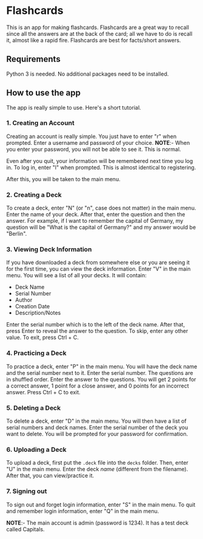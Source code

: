 # Flashcards

This is an app for making flashcards. Flashcards are a great way to recall since all the answers are at the back of the card; all we have to do is recall it, almost like a rapid fire.
Flashcards are best for facts/short answers.

## Requirements

Python 3 is needed. No additional packages need to be installed.

## How to use the app

The app is really simple to use. Here's a short tutorial.

### 1. Creating an Account

Creating an account is really simple. You just have to enter "r" when prompted. Enter a username and password of your choice.
**NOTE**:- When you enter your password, you will not be able to see it. This is normal.

Even after you quit, your information will be remembered next time you log in. To log in, enter "l" when prompted. This is almost identical to registering.

After this, you will be taken to the main menu. 

### 2. Creating a Deck

To create a deck, enter "N" (or "n", case does not matter) in the main menu. Enter the name of your deck. After that, enter the question and then the answer. For example, if I want to remember the capital of Germany, my question will be "What is the capital of Germany?" and my answer would be "Berlin".

### 3. Viewing Deck Information

If you have downloaded a deck from somewhere else or you are seeing it for the first time, you can view the deck information. Enter "V" in the main menu. You will see a list of all your decks. It will contain:

- Deck Name
- Serial Number
- Author
- Creation Date
- Description/Notes

Enter the serial number which is to the left of the deck name. After that, press Enter to reveal the answer to the question. To skip, enter any other value. To exit, press Ctrl + C.

### 4. Practicing a Deck

To practice a deck, enter "P" in the main menu. You will have the deck name and the serial number next to it. Enter the serial number. The questions are in shuffled order. Enter the answer to the questions. You will get 2 points for a correct answer, 1 point for a close answer, and 0 points for an incorrect answer. Press Ctrl + C to exit.

### 5. Deleting a Deck

To delete a deck, enter "D" in the main menu. You will then have a list of serial numbers and deck names. Enter the serial number of the deck you want to delete. You will be prompted for your password for confirmation.

### 6. Uploading a Deck

To upload a deck, first put the `.deck` file into the `decks` folder. Then, enter "U" in the main menu. Enter the deck *name* (different from the filename). After that, you can view/practice it.

### 7. Signing out

To sign out and forget login information, enter "S" in the main menu. To quit and remember login information, enter "Q" in the main menu.

**NOTE**:- The main account is admin (password is 1234). It has a test deck called Capitals.
